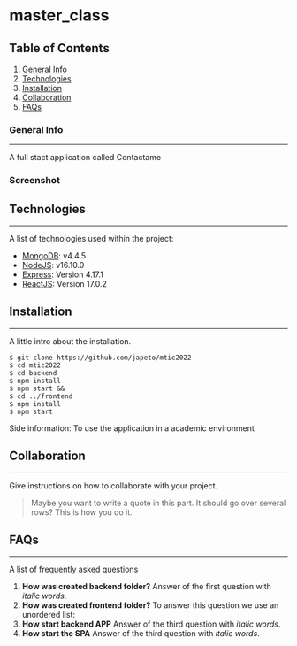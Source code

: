 # master_class
## Table of Contents
1. [General Info](#general-info)
2. [Technologies](#technologies)
3. [Installation](#installation)
4. [Collaboration](#collaboration)
5. [FAQs](#faqs)
### General Info
***
A full stact application called Contactame
### Screenshot
<!-- ![Image text](https://.jpg)
-->
## Technologies
***
A list of technologies used within the project:
* [MongoDB](https://www.mongodb.com/): v4.4.5
* [NodeJS](https://nodejs.org/es/): v16.10.0
* [Express](https://expressjs.com/es/): Version 4.17.1
* [ReactJS](https://es.reactjs.org/): Version 17.0.2
## Installation
***
A little intro about the installation. 
```
$ git clone https://github.com/japeto/mtic2022
$ cd mtic2022
$ cd backend
$ npm install
$ npm start &&
$ cd ../frontend
$ npm install
$ npm start
```
Side information: To use the application in a academic environment
## Collaboration
***
Give instructions on how to collaborate with your project.
> Maybe you want to write a quote in this part. 
> It should go over several rows?
> This is how you do it.
## FAQs
***
A list of frequently asked questions
1. **How was created backend folder?**
Answer of the first question with _italic words_. 
2. **How was created frontend folder?**
To answer this question we use an unordered list:
3. **How start backend APP**
Answer of the third question with *italic words*.
4. **How start the SPA**
Answer of the third question with *italic words*.
